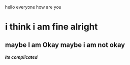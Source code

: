 hello everyone how are you 
# i think i am fine alright
## maybe I am Okay maybe i am not okay
##### its complicated 